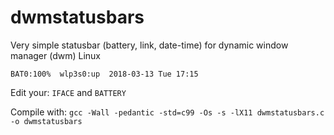# dwmstatusbars
Very simple statusbar (battery, link, date-time) for dynamic window manager (dwm) Linux


    BAT0:100%  wlp3s0:up  2018-03-13 Tue 17:15


Edit your: `IFACE` and `BATTERY`

Compile with: `gcc -Wall -pedantic -std=c99 -Os -s -lX11 dwmstatusbars.c -o dwmstatusbars`
